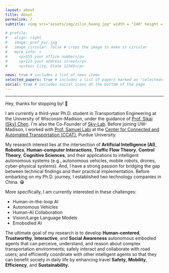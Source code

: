 ```yaml
---
layout: about
title: About
permalink: /
subtitle: <img src="assets/img/zilin_huang.jpg" width = "240" height = "240" align=right style="box-shadow:5px 5px 15px#888888;"/> <img src="assets/img/chinese_zilin_huang.png" width = "170" height = "50" /> <p>Ph.D. Student <br> Research Assistant <br>​Department of Civil and Environmental Engineering <br> University of Wisconsin-Madison <br> Office:&nbsp;Engineering Centers Building 1066 <br> Email:&nbsp;<a href="zilin.huang@wisc.edu">zilin.huang@wisc.edu</a> <br>  <a href="https://scholar.google.com/citations?user=RgO7ppoAAAAJ&hl=en" target="_blank"> <img src="assets/img/icon/google-scholar-logo.png" alt="Google Scholar" width="34" height="34"/> </a> &nbsp; <a href="https://www.linkedin.com/in/zilin-huang/"> <img src="assets/img/icon/LinkedIn-logo.png" width="34" height="34"/> </a> &nbsp; <a href="https://www.researchgate.net/profile/Zilin-Huang-8"> <img src="assets/img/icon/researchgate-logo.png" width="34" height="34"/></a> &nbsp; <a href="https://x.com/Zilin_Huang_UWM"> <img src="assets/img/icon/x-logo.png" width="42" height="42"/></a>  </a> &nbsp; <a href="https://github.com/zilin-huang"> <img src="assets/img/icon/github-logo.png" width="34" height="34"/></a>  </p>

# profile:
#   align: right
#   image: prof_pic.jpg
#   image_circular: false # crops the image to make it circular
#   more_info: >
#     <p>555 your office number</p>
#     <p>123 your address street</p>
#     <p>Your City, State 12345</p>

news: true # includes a list of news items
selected_papers: true # includes a list of papers marked as "selected={true}"
social: true # includes social icons at the bottom of the page
---
```


---
Hey, thanks for stopping by! :wave:

I am currently a third-year Ph.D. student in Transportation Engineering at the University of Wisconsin-Madison, under the guidance of [Prof. Sikai (Sky) Chen](https://directory.engr.wisc.edu/cee/Faculty/Chen_Sikai/). I'm also the Co-Founder of [Sky-Lab](https://sky-lab-uw.github.io/). Before joining UW-Madison, I worked with [Prof. Samuel Labi](https://engineering.purdue.edu/CE/People/ptProfile?resource_id=2416) at the [Center for Connected and Automated Transportation (CCAT)](https://ccat.umtri.umich.edu/?_ga=2.3994608.1136169267.1672760509-568050463.1668408267), Purdue University. 


My research interest lies at the intersection of <b>Artificial Intelligence (AI)</b>, <b>Robotics</b>, <b>Human-computer Interactions</b>, <b>Traffic Flow Theory</b>, <b>Control Theory</b>, <b>Cognitive Sciences</b>, and their applications to intelligent autonomous systems (e.g., autonomous vehicles, mobile robots, drones, cyber-physical systems). And, I have a strong passion for bridging the gap between technical findings and their practical implementation. Before embarking on my Ph.D. journey, I established two technology companies in China. :grin:


More specifically,  I am currently interested in these challenges:

<div> 
  <ul>
  <li>Human-in-the-loop AI</li>
  <li>Autonomous Vehicles</li>
  <li>Human-AI Collaboration</li> 
  <li>Vision/Large Language Models</li>
  <li>Emobodied AI</li>
  </ul>

The ultimate goal of my research is to develop <b>Human-centered</b>, <b>Trustworthy</b>, <b>Interactive</b>, and <b>Social Awareness</b> autonomous embodied agents that can perceive, understand, and reason about complex transportation environments; safely interact and collaborate with road users; and efficiently coordinate with other intelligent agents so that they can benefit society in daily life by enhancing travel <b>Safety</b>, <b>Mobility</b>, <b>Efficiency</b>, and <b>Sustainability</b>.<br /> <br />

<!-- The ultimate goal of my research is to develop <b>Human-centered</b>, <b>Trustworthy</b>, <b>Interactive</b>, and <b>Social Awareness</b> autonomous embodied agents that can perceive, understand, and reason about complex and dynamic environments (e.g., urban transportation systems and off-road terrains). These agents will safely interact and collaborate with humans, vehicles, and other autonomous agents in diverse contexts, enabling efficient and sustainable coordination. The agents will contribute to enhancing travel <b>Safety</b>, <b>Mobility</b>, <b>Efficiency</b>, and <b>Sustainability</b> in society’s daily life and advancing <b>innovative autonomous solutions</b> for challenging environments  (e.g., emergency response operations and lunar surface exploration).
 -->
</div>